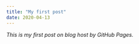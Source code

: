 ```yaml
---
title: "My first post"
date: 2020-04-13
---
```


*This is my first post on blog host by GitHub Pages.*
